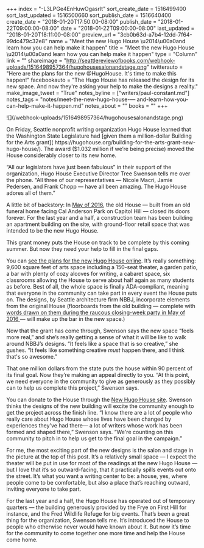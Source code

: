 +++
index = "-L3LPGe4EnHuwOgasrlt"
sort_create_date = 1516499400
sort_last_updated = 1516500660
sort_publish_date = 1516640400
create_date = "2018-01-20T17:50:00-08:00"
publish_date = "2018-01-22T09:00:00-08:00"
date = "2018-01-22T09:00:00-08:00"
last_updated = "2018-01-20T18:11:00-08:00"
preview_url = "3cb0b63d-a7b4-12dd-7f64-99dc479c32e8"
name = "Meet the new Hugo House \u2014\u00a0and learn how you can help make it happen"
title = "Meet the new Hugo House \u2014\u00a0and learn how you can help make it happen"
type = "Column"
link = ""
shareimage = "http://seattlereviewofbooks.com/webhook-uploads/1516498957364/hugohousesalonandstage.png"
twitterauto = "Here are the plans for the new @HugoHouse. It's time to make this happen!"
facebookauto = "The Hugo House has released the design for its new space. And now they're asking your help to make the designs a reality."
make_image_tweet = "True"
notes_byline = ["writers/paul-constant.md"]
notes_tags = "notes/meet-the-new-hugo-house-— and-learn-how-you-can-help-make-it-happen.md"
notes_about = ""
books = ""
+++
<p class="image">![](/webhook-uploads/1516498957364/hugohousesalonandstage.png)</p>
On Friday, Seattle nonprofit writing organization Hugo House learned that the Washington State Legislature had [given them a million-dollar Building for the Arts grant]( https://hugohouse.org/building-for-the-arts-grant-new-hugo-house/).  The award ($1.032 million if we’re being precise) moved the House considerably closer to its new home. 

“All our legislators have just been fabulous” in their support of the organization, Hugo House Executive Director Tree Swenson tells me over the phone. “All three of our representatives — Nicole Macri, Jamie Pedersen, and Frank Chopp — have all been amazing. The Hugo House adores all of them.” 

A little bit of backstory: In [May of 2016]( http://www.seattlereviewofbooks.com/notes/2016/05/09/writing-center-gets-written-on/), the old House — built from an old funeral home facing Cal Anderson Park on Capitol Hill — closed its doors forever.  For the last year and a half, a construction team has been building an apartment building on the site, with ground-floor retail space that was intended to be the new Hugo House. 

This grant money puts the House on track to be complete by this coming summer. But now they need your help to fill in the final gaps. 

You can [see the plans for the new Hugo House online](http://newhugohouse.org). It’s really something: 9,600 square feet of arts space including a 150-seat theater, a garden patio, a bar with plenty of cozy alcoves for writing, a cabaret space, six classrooms allowing the House to serve about half again as many students as before. Best of all, the whole space is finally ADA-compliant, meaning that everyone in the community can take part in every event the House puts on. The designs, by Seattle architecture firm NBBJ, incorporate elements from the original House (floorboards from the old building — complete with [words drawn on them during the raucous closing-week party in May of 2016 ]( ttp://www.seattlereviewofbooks.com/notes/2016/05/09/writing-center-gets-written-on/)— will make up the bar in the new space.)

Now that the grant has come through, Swenson says the new space “feels more real,” and she’s really getting a sense of what it will be like to walk around NBBJ’s designs. “It feels like a space that is so creative,” she gushes. “It feels like something creative *must* happen there, and I think that's so awesome.”

That one million dollars from the state puts the house within 90 percent of its final goal. Now they’re making an appeal directly to you. “At this point, we need everyone in the community to give as generously as they possibly can to help us complete this project,” Swenson says.

You can donate to the House through the [New Hugo House site](http://newhugohouse.org/). Swenson thinks the designs of the new building will excite the community enough to get the project across the finish line. “I know there are a lot of people who really care about Hugo House whose lives have been changed by experiences they've had there— a lot of writers whose work has been formed and shaped there,” Swenson says. “We're counting on this community to pitch in to help us get to the final goal in the campaign.”

For me, the most exciting part of the new designs is the salon and stage in the picture at the top of this post. It’s a relatively small space — I expect the theater will be put in use for most of the readings at the new Hugo House — but I love that it’s so outward-facing, that it practically spills events out onto the street. It’s what you want a writing center to be: a house, yes, where people come to be comfortable, but also a place that’s reaching outward, inviting everyone to take part.

For the last year and a half, the Hugo House has operated out of temporary quarters — the building generously provided by the Frye on First Hill for instance, and the Fred Wildlife Refuge for big events. That’s been a great thing for the organization, Swenson tells me. It’s introduced the House to people who otherwise never would have known about it. But now it’s time for the community to come together one more time and help the House come home.





